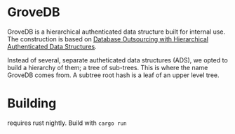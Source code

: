 # GroveDB


GroveDB is a hierarchical authenticated data structure built for internal use. The construction is based on [Database Outsourcing with Hierarchical Authenticated Data Structures](https://eprint.iacr.org/2015/351.pdf).

Instead of several, separate autheticated data structures (ADS), we opted to build a hierarchy of them; a tree of sub-trees. This is where the name GroveDB comes from. A subtree root hash is a leaf of an upper level tree. 

# Building
requires rust nightly. Build with ```cargo run```
